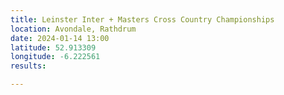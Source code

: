 ```yaml
---
title: Leinster Inter + Masters Cross Country Championships
location: Avondale, Rathdrum
date: 2024-01-14 13:00
latitude: 52.913309
longitude: -6.222561
results:

---
```

